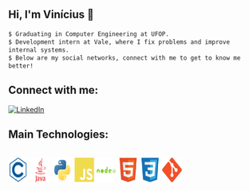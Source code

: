 ## Hi, I'm Vinícius :wave:

```  
$ Graduating in Computer Engineering at UFOP.
$ Development intern at Vale, where I fix problems and improve internal systems.
$ Below are my social networks, connect with me to get to know me better!
```

## Connect with me:
<a href="https://www.linkedin.com/in/vinicius-alochio/">
  <img src="https://img.shields.io/badge/LinkedIn-0077B5?style=for-the-badge&logo=linkedin&logoColor=white" alt="LinkedIn">
</a>

## Main Technologies:
<div style="display: inline_block"><br>
  <img align="center" alt="C" height="50" width="40" src="https://github.com/devicons/devicon/blob/master/icons/c/c-line.svg">
  <img align="center" alt="JAVA" height="50" width="40" src="https://github.com/devicons/devicon/blob/master/icons/java/java-plain-wordmark.svg">
  <img align="center" alt="PYTHON" height="50" width="40" src="https://raw.githubusercontent.com/devicons/devicon/master/icons/python/python-original.svg">
  <img align="center" alt="JS" height="50" width="40" src="https://raw.githubusercontent.com/devicons/devicon/master/icons/javascript/javascript-plain.svg">
  <img align="center" alt="NODE" height="50" width="40" src="https://github.com/devicons/devicon/blob/master/icons/nodejs/nodejs-plain-wordmark.svg">
  <img align="center" alt="HTML" height="50" width="40" src="https://raw.githubusercontent.com/devicons/devicon/master/icons/html5/html5-original.svg">
  <img align="center" alt="CSS" height="50" width="40" src="https://raw.githubusercontent.com/devicons/devicon/master/icons/css3/css3-original.svg">
  <img align="center" alt="GIT" height="50" width="40" src="https://github.com/devicons/devicon/blob/master/icons/git/git-original.svg">
</div>
